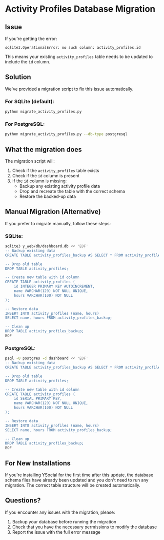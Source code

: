 # Activity Profiles Database Migration

## Issue

If you're getting the error:

```
sqlite3.OperationalError: no such column: activity_profiles.id
```

This means your existing `activity_profiles` table needs to be updated to include the `id` column.

## Solution

We've provided a migration script to fix this issue automatically.

### For SQLite (default):

```bash
python migrate_activity_profiles.py
```

### For PostgreSQL:

```bash
python migrate_activity_profiles.py --db-type postgresql
```

## What the migration does

The migration script will:

1. Check if the `activity_profiles` table exists
2. Check if the `id` column is present
3. If the `id` column is missing:
   - Backup any existing activity profile data
   - Drop and recreate the table with the correct schema
   - Restore the backed-up data

## Manual Migration (Alternative)

If you prefer to migrate manually, follow these steps:

### SQLite:

```bash
sqlite3 y_web/db/dashboard.db << 'EOF'
-- Backup existing data
CREATE TABLE activity_profiles_backup AS SELECT * FROM activity_profiles;

-- Drop old table
DROP TABLE activity_profiles;

-- Create new table with id column
CREATE TABLE activity_profiles (
    id INTEGER PRIMARY KEY AUTOINCREMENT,
    name VARCHAR(120) NOT NULL UNIQUE,
    hours VARCHAR(100) NOT NULL
);

-- Restore data
INSERT INTO activity_profiles (name, hours)
SELECT name, hours FROM activity_profiles_backup;

-- Clean up
DROP TABLE activity_profiles_backup;
EOF
```

### PostgreSQL:

```bash
psql -U postgres -d dashboard << 'EOF'
-- Backup existing data
CREATE TABLE activity_profiles_backup AS SELECT * FROM activity_profiles;

-- Drop old table
DROP TABLE activity_profiles;

-- Create new table with id column
CREATE TABLE activity_profiles (
    id SERIAL PRIMARY KEY,
    name VARCHAR(120) NOT NULL UNIQUE,
    hours VARCHAR(100) NOT NULL
);

-- Restore data
INSERT INTO activity_profiles (name, hours)
SELECT name, hours FROM activity_profiles_backup;

-- Clean up
DROP TABLE activity_profiles_backup;
EOF
```

## For New Installations

If you're installing YSocial for the first time after this update, the database schema files have already been updated and you don't need to run any migration. The correct table structure will be created automatically.

## Questions?

If you encounter any issues with the migration, please:

1. Backup your database before running the migration
2. Check that you have the necessary permissions to modify the database
3. Report the issue with the full error message
